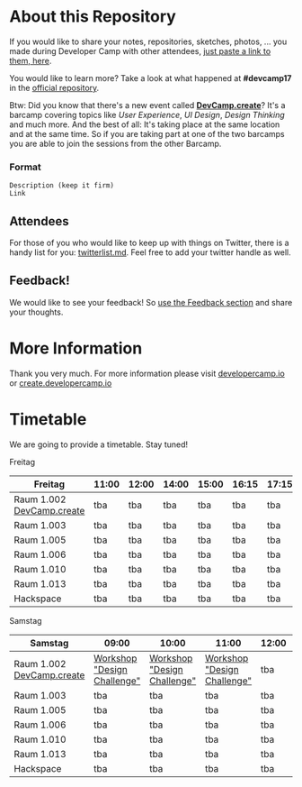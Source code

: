 # About this Repository

If you would like to share your notes, repositories, sketches, photos, ... you made during Developer Camp
with other attendees, [just paste a link to them, here](https://github.com/developercamp/devcamp18/blob/master/feedback.md).

You would like to learn more? Take a look at what happened at **#devcamp17** in the [official repository](https://github.com/developercamp/devcamp17).

Btw: Did you know that there's a new event called **[DevCamp.create](https://create.developercamp.io)**? It's a barcamp covering topics like _User Experience_, _UI Design_, _Design Thinking_ and much more. And the best of all: It's taking place at the same location and at the same time. So if you are taking part at one of the two barcamps you are able to join the sessions from the other Barcamp.

### Format

	Description (keep it firm)
	Link

## Attendees

For those of you who would like to keep up with things on Twitter, there is a handy list for you: [twitterlist.md](https://github.com/developercamp/devcamp18/blob/master/twitterlist.md). Feel free to add your twitter handle as well.

## Feedback! 

We would like to see your feedback! So [use the Feedback section](https://github.com/developercamp/devcamp18/blob/master/feedback.md) and share your thoughts.  

# More Information

Thank you very much. For more information please visit [developercamp.io](https://developercamp.io) or [create.developercamp.io](https://create.developercamp.io)

# Timetable

We are going to provide a timetable. Stay tuned!

Freitag

| Freitag        | 11:00  | 12:00  | 14:00  |  15:00 | 16:15 | 17:15  |  18:15  
|----------------|---|---|---|---|---|---|---|
| Raum 1.002 [DevCamp.create](https://create.developercamp.io) | tba  | tba | tba | tba | tba | tba | tba |
| Raum 1.003      | tba  | tba | tba | tba | tba | tba | tba |
| Raum 1.005      | tba  | tba | tba | tba | tba | tba | tba |
| Raum 1.006      | tba  | tba | tba | tba | tba | tba | tba |
| Raum 1.010 | tba  | tba | tba | tba | tba | tba | tba |
| Raum 1.013 | tba  | tba | tba | tba | tba | tba | tba |
| Hackspace | tba  | tba | tba | tba | tba | tba | tba |


Samstag

| Samstag        | 09:00  | 10:00  | 11:00  |  12:00 | 14:00 | 15:00  | 16:00  
|----------------|---|---|---|---|---|---|---|
| Raum 1.002  [DevCamp.create](https://create.developercamp.io) | [Workshop "Design Challenge"](https://create.developercamp.io/#edc) | [Workshop "Design Challenge"](https://create.developercamp.io/#edc) | [Workshop "Design Challenge"](https://create.developercamp.io/#edc) | tba | tba | tba | tba |
| Raum 1.003      | tba | tba | tba | tba | tba | tba | tba |
| Raum 1.005      | tba | tba | tba | tba | tba | tba | tba |
| Raum 1.006      | tba | tba | tba | tba | tba | tba | tba |
| Raum 1.010      | tba | tba | tba | tba | tba | tba | tba |
| Raum 1.013      | tba | tba | tba | tba | tba | tba | tba |
| Hackspace      | tba | tba | tba | tba | tba | tba | tba |


